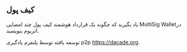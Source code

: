 ## کیف پول

یاد بگیرید که چگونه یک قرارداد هوشمند کیف پول چند امضایی MultiSig Walletدر اتریوم بنویسید.

توسعه یافته توسط پلتفرم یادگیری p2p https://dacade.org.
